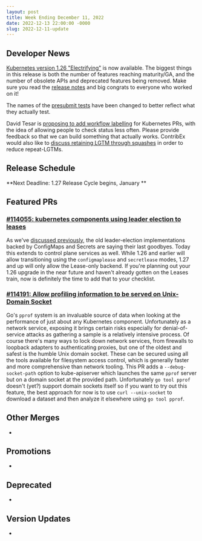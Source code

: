 ```yaml
---
layout: post
title: Week Ending December 11, 2022
date: 2022-12-13 22:00:00 -0000
slug: 2022-12-11-update
---
```


## Developer News

[Kubernetes version 1.26 "Electrifying"](https://kubernetes.io/blog/2022/12/09/kubernetes-v1-26-release/) is now available.  The biggest things in this release is both the number of features reaching maturity/GA, and the number of obsolete APIs and deprecated features being removed.  Make sure you read the [release notes](https://kubernetes.io/blog/2022/12/09/kubernetes-v1-26-release/) and big congrats to everyone who worked on it!

The names of the [presubmit tests](https://github.com/kubernetes/test-infra/pull/28176) have been changed to better reflect what they actually test.

David Tesar is [proposing to add workflow labelling](https://github.com/kubernetes/community/issues/6999) for Kubernetes PRs, with the idea of allowing people to check status less often.  Please provide feedback so that we can build something that actually works. ContribEx would also like to [discuss retaining LGTM through squashes](https://github.com/kubernetes/test-infra/pull/22663) in order to reduce repeat-LGTMs.

## Release Schedule

**Next Deadline: 1.27 Release Cycle begins, January **


## Featured PRs

### [#114055: kubernetes components using leader election to leases](https://github.com/kubernetes/kubernetes/pull/114055)

As we've [discussed previously](https://lwkd.info/2022/20221129), the old leader-election implementations backed by ConfigMaps and Secrets are saying their last goodbyes. Today this extends to control plane services as well. While 1.26 and earlier will allow transitioning using the `configmaplease` and `secretlease` modes, 1.27 and up will only allow the Lease-only backend. If you're planning out your 1.26 upgrade in the near future and haven't already gotten on the Leases train, now is definitely the time to add that to your checklist.

### [#114191: Allow profiling information to be served on Unix-Domain Socket](https://github.com/kubernetes/kubernetes/pull/114191)

Go's `pprof` system is an invaluable source of data when looking at the performance of just about any Kubernetes component. Unfortunately as a network service, exposing it brings certain risks especially for denial-of-service attacks as gathering a sample is a relatively intensive process. Of course there's many ways to lock down network services, from firewalls to loopback adapters to authenticating proxies, but one of the oldest and safest is the humble Unix domain socket. These can be secured using all the tools available for filesystem access control, which is generally faster and more comprehensive than network tooling. This PR adds a `--debug-socket-path` option to kube-apiserver which launches the same `pprof` server but on a domain socket at the provided path. Unfortunately `go tool pprof` doesn't (yet?) support domain sockets itself so if you want to try out this feature, the best approach for now is to use `curl --unix-socket` to download a dataset and then analyze it elsewhere using `go tool pprof`.

## Other Merges

*

## Promotions

*

## Deprecated

*

## Version Updates

*
